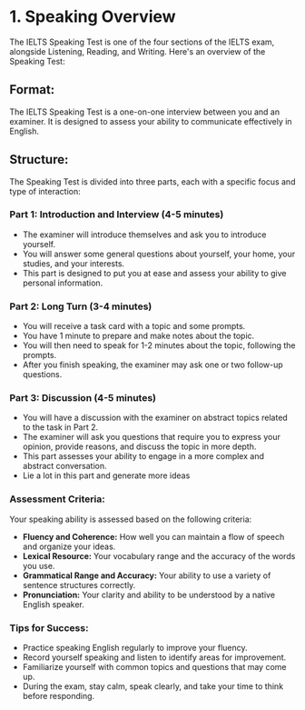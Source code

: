 # 1. Speaking Overview

The IELTS Speaking Test is one of the four sections of the IELTS exam, alongside Listening, Reading, and Writing. Here's an overview of the Speaking Test:

## **Format:**

The IELTS Speaking Test is a one-on-one interview between you and an examiner. It is designed to assess your ability to communicate effectively in English.

## **Structure:**

The Speaking Test is divided into three parts, each with a specific focus and type of interaction:

### **Part 1: Introduction and Interview (4-5 minutes)**

- The examiner will introduce themselves and ask you to introduce yourself.
- You will answer some general questions about yourself, your home, your studies, and your interests.
- This part is designed to put you at ease and assess your ability to give personal information.

### **Part 2: Long Turn (3-4 minutes)**

- You will receive a task card with a topic and some prompts.
- You have 1 minute to prepare and make notes about the topic.
- You will then need to speak for 1-2 minutes about the topic, following the prompts.
- After you finish speaking, the examiner may ask one or two follow-up questions.

### **Part 3: Discussion (4-5 minutes)**

- You will have a discussion with the examiner on abstract topics related to the task in Part 2.
- The examiner will ask you questions that require you to express your opinion, provide reasons, and discuss the topic in more depth.
- This part assesses your ability to engage in a more complex and abstract conversation.
- Lie a lot in this part and generate more ideas

### **Assessment Criteria:**

Your speaking ability is assessed based on the following criteria:

- **Fluency and Coherence:** How well you can maintain a flow of speech and organize your ideas.
- **Lexical Resource:** Your vocabulary range and the accuracy of the words you use.
- **Grammatical Range and Accuracy:** Your ability to use a variety of sentence structures correctly.
- **Pronunciation:** Your clarity and ability to be understood by a native English speaker.

### **Tips for Success:**

- Practice speaking English regularly to improve your fluency.
- Record yourself speaking and listen to identify areas for improvement.
- Familiarize yourself with common topics and questions that may come up.
- During the exam, stay calm, speak clearly, and take your time to think before responding.